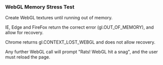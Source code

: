 ### WebGL Memory Stress Test

Create WebGL textures until running out of memory.

IE, Edge and FireFox return the correct error (gl.OUT_OF_MEMORY), and allow for recovery.

Chrome returns gl.CONTEXT_LOST_WEBGL and does not allow recovery. 

Any further WebGL call will prompt "Rats! WebGL hit a snag", and the user must reload the page.
